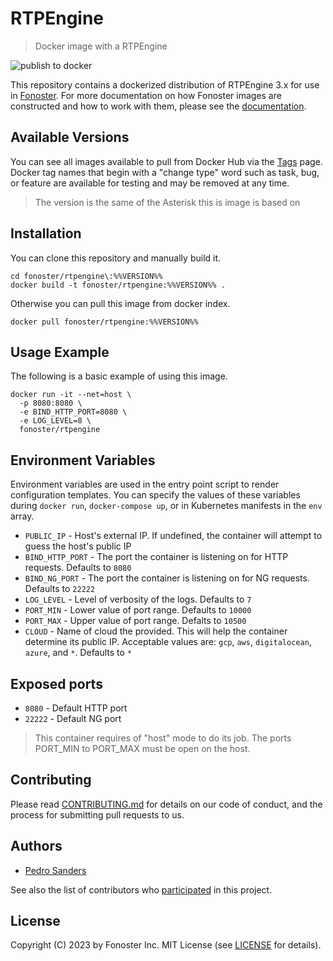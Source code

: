 # RTPEngine

> Docker image with a RTPEngine

![publish to docker](https://github.com/fonoster/rtpengine/workflows/publish%20to%20docker%20hub/badge.svg)

This repository contains a dockerized distribution of RTPEngine 3.x for use in [Fonoster](https://github.com/fonoster/fonoster). For more documentation on how Fonoster images are constructed and how to work with them, please see the [documentation](https://github.com/fonoster/fonoster).

## Available Versions

You can see all images available to pull from Docker Hub via the [Tags](https://hub.docker.com/repository/docker/fonoster/rtpengine/tags?page=1) page. Docker tag names that begin with a "change type" word such as task, bug, or feature are available for testing and may be removed at any time.

> The version is the same of the Asterisk this is image is based on

## Installation

You can clone this repository and manually build it.

```
cd fonoster/rtpengine\:%%VERSION%%
docker build -t fonoster/rtpengine:%%VERSION%% .
```

Otherwise you can pull this image from docker index.

```
docker pull fonoster/rtpengine:%%VERSION%%
```

## Usage Example

The following is a basic example of using this image.

```
docker run -it --net=host \
  -p 8080:8080 \
  -e BIND_HTTP_PORT=8080 \
  -e LOG_LEVEL=8 \
  fonoster/rtpengine
```

## Environment Variables

Environment variables are used in the entry point script to render configuration templates. You can specify the values of these variables during `docker run`, `docker-compose up`, or in Kubernetes manifests in the `env` array.

- `PUBLIC_IP` - Host's external IP. If undefined, the container will attempt to guess the host's public IP
- `BIND_HTTP_PORT` - The port the container is listening on for HTTP requests. Defaults to `8080`
- `BIND_NG_PORT` - The port the container is listening on for NG requests. Defaults to `22222`
- `LOG_LEVEL` - Level of verbosity of the logs. Defaults to `7`
- `PORT_MIN` - Lower value of port range. Defaults to `10000`
- `PORT_MAX` - Upper value of port range. Defalts to `10500`
- `CLOUD` - Name of cloud the provided. This will help the container determine its public IP. Acceptable values are: `gcp`, `aws`, `digitalocean`, `azure`, and `*`. Defaults to `*`

## Exposed ports

- `8080` - Default HTTP port
- `22222` - Default NG port

> This container requires of "host" mode to do its job. The ports PORT_MIN to PORT_MAX must be open on the host.

## Contributing

Please read [CONTRIBUTING.md](https://github.com/fonoster/fonoster/blob/main/CONTRIBUTING.md) for details on our code of conduct, and the process for submitting pull requests to us.

## Authors

- [Pedro Sanders](https://github.com/psanders)

See also the list of contributors who [participated](https://github.com/fonoster/rtpengine/contributors) in this project.

## License

Copyright (C) 2023 by Fonoster Inc. MIT License (see [LICENSE](https://github.com/fonoster/fonoster/blob/main/LICENSE) for details).
